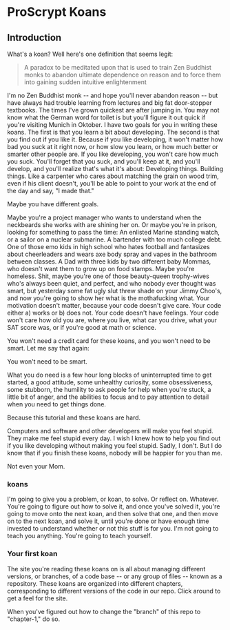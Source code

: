 # ProScrypt Koans

## Introduction

What's a koan? Well here's one definition that seems legit:

> A paradox to be meditated upon that is used to train Zen Buddhist monks to abandon ultimate dependence on reason and to force them into gaining sudden intuitive enlightenment

I'm no Zen Buddhist monk -- and hope you'll never abandon reason -- but have always had trouble learning from lectures and big fat door-stopper textbooks. The times I've grown quickest are after jumping in. You may not know what the German word for toilet is but you'll figure it out quick if you're visiting Munich in Oktober. I have two goals for you in writing these koans. The first is that you learn a bit about developing. The second is that you find out if you like it. Because if you like developing, it won't matter how bad you suck at it right now, or how slow you learn, or how much better or smarter other people are. If you like developing, you won't care how much you suck. You'll forget that you suck, and you'll keep at it, and you'll develop, and you'll realize that's what it's about: Developing things. Building things. Like a carpenter who cares about matching the grain on wood trim, even if his client doesn't, you'll be able to point to your work at the end of the day and say, "I made that."

Maybe you have different goals.

Maybe you're a project manager who wants to understand when the neckbeards she works with are shining her on. Or maybe you're in prison, looking for something to pass the time: An enlisted Marine standing watch, or a sailor on a nuclear submarine. A bartender with too much college debt. One of those emo kids in high school who hates football and fantasizes about cheerleaders and wears axe body spray and vapes in the bathroom between classes. A Dad with three kids by two different baby Mommas, who doesn't want them to grow up on food stamps. Maybe you're homeless. Shit, maybe you're one of those beauty-queen trophy-wives who's always been quiet, and perfect, and who nobody ever thought was smart, but yesterday some fat ugly slut threw shade on your Jimmy Choo's, and now you're going to show her what is the mothafucking what. Your motivation doesn't matter, because your code doesn't give care. Your code either a) works or b) does not. Your code doesn't have feelings. Your code won't care how old you are, where you live, what car you drive, what your SAT score was, or if you're good at math or science.

You won't need a credit card for these koans, and you won't need to be smart. Let me say that again:

You won't need to be smart.

What you do need is a few hour long blocks of uninterrupted time to get started, a good attitude, some unhealthy curiosity, some obsessiveness, some stubborn, the humility to ask people for help when you're stuck, a little bit of anger, and the abilities to focus and to pay attention to detail when you need to get things done.

Because this tutorial and these koans are hard.

Computers and software and other developers will make you feel stupid. They make me feel stupid every day. I wish I knew how to help you find out if you like developing without making you feel stupid. Sadly, I don't. But I do know that if you finish these koans, nobody will be happier for you than me.

Not even your Mom.

### koans

I'm going to give you a problem, or koan, to solve. Or reflect on. Whatever. You're going to figure out how to solve it, and once you've solved it, you're going to move onto the next koan, and then solve that one, and then move on to the next koan, and solve it, until you're done or have enough time invested to understand whether or not this stuff is for you. I'm not going to teach you anything. You're going to teach yourself.

### Your first koan

The site you're reading these koans on is all about managing different versions, or branches, of a code base -- or any group of files -- known as a repository. These koans are organized into different chapters, corresponding to different versions of the code in our repo. Click around to get a feel for the site.

When you've figured out how to change the "branch" of this repo to "chapter-1," do so.  
